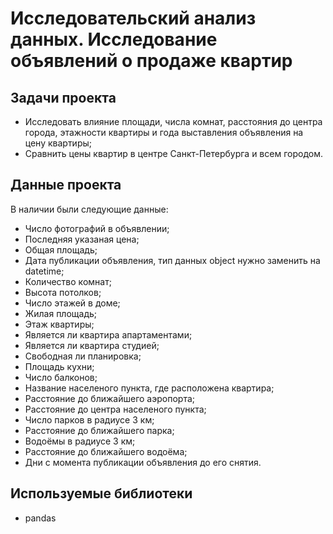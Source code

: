 # Исследовательский анализ данных. Исследование объявлений о продаже квартир

## Задачи проекта
* Исследовать влияние площади, числа комнат, расстояния до центра города, этажности квартиры и года выставления объявления на цену квартиры;
* Сравнить цены квартир в центре Санкт-Петербурга и всем городом.

## Данные проекта
В наличии были следующие данные:
* Число фотографий в объявлении;
* Последняя указаная цена;
* Общая площадь;
* Дата публикации объявления, тип данных object нужно заменить на datetime;
* Количество комнат;
* Высота потолков;
* Число этажей в доме;
* Жилая площадь;
* Этаж квартиры;
* Является ли квартира апартаментами;
* Является ли квартира студией;
* Свободная ли планировка;
* Площадь кухни;
* Число балконов;
* Название населеного пункта, где расположена квартира;
* Расстояние до ближайшего аэропорта;
* Расстояние до центра населеного пункта;
* Число парков в радиусе 3 км;
* Расстояние до ближайшего парка;
* Водоёмы в радиусе 3 км;
* Расстояние до ближайшего водоёма;
* Дни с момента публикации объявления до его снятия.

## Используемые библиотеки
* pandas
